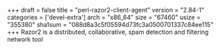 +++
draft = false
title = "perl-razor2-client-agent"
version = "2.84-1"
categories = ['devel-extra']
arch = "x86_64"
size = "67460"
usize = "355380"
sha1sum = "088d8a3c5f05594d73fc3a0500701337c84ee115"
+++
Razor2 is a distributed, collaborative, spam detection and filtering network tool